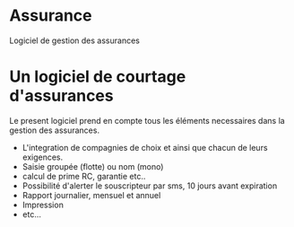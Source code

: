 # Assurance
Logiciel de gestion des assurances
<h1>Un logiciel de courtage d'assurances</h1>
<p>Le present logiciel prend en compte tous les éléments necessaires dans la gestion des assurances.</p>
<ul>
	<li>L'integration de compagnies de choix et ainsi que chacun de leurs exigences.</li>
	<li>Saisie groupée (flotte) ou nom (mono)</li>
	<li>calcul de prime RC, garantie etc..</li>
	<li>Possibilité d'alerter le souscripteur par sms, 10 jours avant expiration</li>
	<li>Rapport journalier, mensuel et annuel</li>
	<li>Impression</li>
	<li>etc...</li>

</ul>